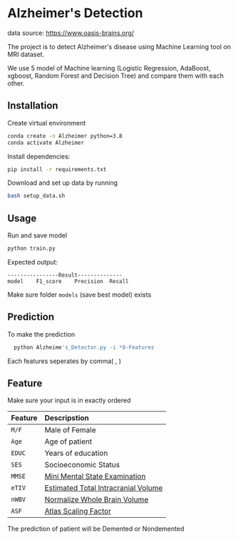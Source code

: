 # Alzheimer's Detection 
data source: https://www.oasis-brains.org/

The project is to detect Alzheimer's disease using Machine Learning tool on MRI dataset.

We use 5 model of Machine learning (Logistic Regression, AdaBoost, xgboost, Random Forest and Decision Tree) and compare them with each other.

## Installation

Create virtual environment

```bash
conda create -n Alzheimer python=3.8
conda activate Alzheimer
```
Install dependencies:

```bash
pip install -r requirements.txt
```

Download and set up data by running

```bash
bash setup_data.sh
```   

## Usage
Run and save model
```python
python train.py
```
Expected output:

```
----------------Result--------------
model    F1_score    Precision  Recall

``` 
Make sure folder ```models``` (save best model) exists

## Prediction

To make the prediction

```bash
  python Alzheime's_Detector.py -i *8-Features
```
Each features seperates by comma( , )
  
## Feature
Make sure your input is in exactly ordered

| Feature |   Descripstion     
| :-------- | :-----------------|
| `M/F` | Male of Female
| `Age` | Age of patient 
| `EDUC` | Years of education 
| `SES` | Socioeconomic Status
| `MMSE` | [Mini Mental State Examination](http://www.dementiatoday.com/wp-content/uploads/2012/06/MiniMentalStateExamination.pdf) 
| `eTIV	` | [Estimated Total Intracranial Volume](https://link.springer.com/article/10.1007/s12021-015-9266-5)
| `nWBV` | [Normalize Whole Brain Volume](https://pubmed.ncbi.nlm.nih.gov/11547042/) 
| `ASF` | [Atlas Scaling Factor](https://www.sciencedirect.com/science/article/abs/pii/S1053811904003271) 
The prediction of patient will be Demented or Nondemented